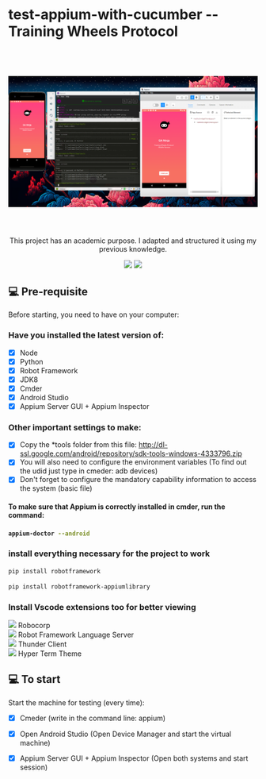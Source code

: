 # test-appium-with-cucumber --Training Wheels Protocol


<h1 align="center">
  <br>
  <img src="./app/appiumTest.png" alt="Training Wheels Protocol App">
  <br><br>
</h1>

<p align="center">This project has an academic purpose. I adapted and structured it using my previous knowledge.</p>

<p align="center"> 
    <img src="https://img.shields.io/badge/Robot%20Framework-3CB371?style=for-the-badge&logo=robotframework&logoColor=white">
    <img src="https://img.shields.io/badge/Appium-4B0082?style=for-the-badge&logo=appium&logoColor=white">
</p align="center">

## 💻 Pre-requisite
Before starting, you need to have on your computer:

### Have you installed the latest version of:
- [X] Node
- [X] Python
- [X] Robot Framework
- [X] JDK8
- [X] Cmder
- [X] Android Studio
- [X] Appium Server GUI + Appium Inspector

### Other important settings to make:
- [X] Copy the *tools folder from this file: http://dl-ssl.google.com/android/repository/sdk-tools-windows-4333796.zip
- [X] You will also need to configure the environment variables (To find out the udid just type in cmeder: adb devices)
- [X] Don't forget to configure the mandatory capability information to access the system (basic file)

<h4>To make sure that Appium is correctly installed in cmder, run the command:<h4>

```sh
appium-doctor --android
```

### install everything necessary for the project to work
```sh
pip install robotframework
```
```sh
pip install robotframework-appiumlibrary
```

### Install Vscode extensions too for better viewing

<img src="https://cdn1.iconfinder.com/data/icons/material-core/23/extension-64.png" srcset="https://cdn1.iconfinder.com/data/icons/material-core/23/extension-256.png 1x, https://cdn1.iconfinder.com/data/icons/material-core/23/extension-512.png 2x" width="20" class=" lazyloaded" data-srcset="https://cdn1.iconfinder.com/data/icons/material-core/23/extension-256.png 1x, https://cdn1.iconfinder.com/data/icons/material-core/23/extension-512.png 2x"> Robocorp <br>
<img src="https://cdn1.iconfinder.com/data/icons/material-core/23/extension-64.png" srcset="https://cdn1.iconfinder.com/data/icons/material-core/23/extension-256.png 1x, https://cdn1.iconfinder.com/data/icons/material-core/23/extension-512.png 2x" width="20" class=" lazyloaded" data-srcset="https://cdn1.iconfinder.com/data/icons/material-core/23/extension-256.png 1x, https://cdn1.iconfinder.com/data/icons/material-core/23/extension-512.png 2x"> Robot Framework Language Server <br>
<img src="https://cdn1.iconfinder.com/data/icons/material-core/23/extension-64.png" srcset="https://cdn1.iconfinder.com/data/icons/material-core/23/extension-256.png 1x, https://cdn1.iconfinder.com/data/icons/material-core/23/extension-512.png 2x" width="20" class=" lazyloaded" data-srcset="https://cdn1.iconfinder.com/data/icons/material-core/23/extension-256.png 1x, https://cdn1.iconfinder.com/data/icons/material-core/23/extension-512.png 2x"> Thunder Client <br>
<img src="https://cdn1.iconfinder.com/data/icons/material-core/23/extension-64.png" srcset="https://cdn1.iconfinder.com/data/icons/material-core/23/extension-256.png 1x, https://cdn1.iconfinder.com/data/icons/material-core/23/extension-512.png 2x" width="20" class=" lazyloaded" data-srcset="https://cdn1.iconfinder.com/data/icons/material-core/23/extension-256.png 1x, https://cdn1.iconfinder.com/data/icons/material-core/23/extension-512.png 2x"> Hyper Term Theme <br>

## 💻 To start 
Start the machine for testing (every time):

- [X] Cmeder (write in the command line: appium)
- [X] Open Android Studio (Open Device Manager and start the virtual machine)
- [X] Appium Server GUI + Appium Inspector (Open both systems and start session)


<!-- <p align="center">
  <kbd>
    <img src="./app/reportNew.png" alt="Report Tests">
  </kbd>
</p> -->
